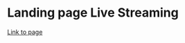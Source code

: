 # Landing page Live Streaming

[Link to page](https://krystsinazhyshkevich.github.io/landing_live_streaming/)
